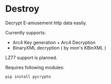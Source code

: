 # Destroy
Decrypt E-amusement http data easily.

Currently supports:
 - Arc4 Key generation + Arc4 Decryption
 - BinaryXML decryption ( by mon's KBinXML )
 
LZ77 support is planned.

Requires following modules:

```pip install pycrypto```
